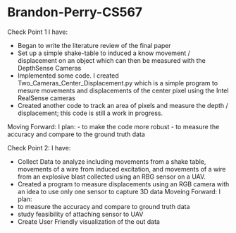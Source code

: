 # Brandon-Perry-CS567

Check Point 1
I have:
  - Began to write the literature review of the final paper
  - Set up a simple shake-table to induced a know movement / displacement on an object which can then be measured with the DepthSense Cameras
  - Implemented some code. I created Two_Cameras_Center_Displacement.py which is a simple program to mesure movements and displacements of the center pixel using the Intel RealSense cameras
  - Created another code to track an area of pixels and measure the depth / displacement; this code is still a work in progress.
  
  Moving Forward:
  I plan:
    - to make the code more robust
    - to measure the accuracy and compare to the ground truth data
    
    
Check Point 2:
I have:
  - Collect Data to analyze including movements from a shake table, movements of a wire from induced excitation, and movements of a wire from an explosive blast collected using an RBG sensor on a UAV.
  - Created a program to measure displacements using an RGB camera with an idea to use only one sensor to capture 3D data
Moveing Forward:
I plan:
  - to measure the accuracy and compare to ground truth data
  - study feasibility of attaching sensor to UAV
  - Create User Friendly visualization of the out data
